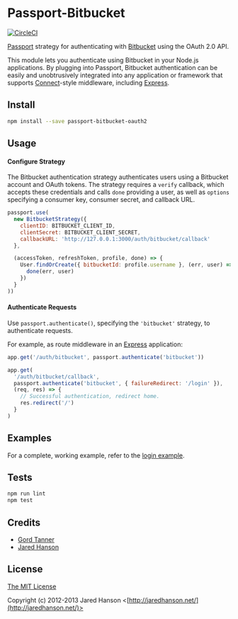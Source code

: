 # Passport-Bitbucket

[![CircleCI](https://circleci.com/gh/ConjureLabs/passport-bitbucket-oauth2/tree/master.svg?style=svg)](https://circleci.com/gh/ConjureLabs/passport-bitbucket-oauth2/tree/master)

[Passport](https://github.com/jaredhanson/passport) strategy for authenticating
with [Bitbucket](https://bitbucket.org/) using the OAuth 2.0 API.

This module lets you authenticate using Bitbucket in your Node.js applications.
By plugging into Passport, Bitbucket authentication can be easily and
unobtrusively integrated into any application or framework that supports
[Connect](http://www.senchalabs.org/connect/)-style middleware, including
[Express](http://expressjs.com/).

## Install

```sh
npm install --save passport-bitbucket-oauth2
```

## Usage

#### Configure Strategy

The Bitbucket authentication strategy authenticates users using a Bitbucket
account and OAuth tokens.  The strategy requires a `verify` callback, which
accepts these credentials and calls `done` providing a user, as well as
`options` specifying a consumer key, consumer secret, and callback URL.

```js
passport.use(
  new BitbucketStrategy({
    clientID: BITBUCKET_CLIENT_ID,
    clientSecret: BITBUCKET_CLIENT_SECRET,
    callbackURL: 'http://127.0.0.1:3000/auth/bitbucket/callback'
  },

  (accessToken, refreshToken, profile, done) => {
    User.findOrCreate({ bitbucketId: profile.username }, (err, user) => {
      done(err, user)
    })
  }
))
```

#### Authenticate Requests

Use `passport.authenticate()`, specifying the `'bitbucket'` strategy, to
authenticate requests.

For example, as route middleware in an [Express](http://expressjs.com/)
application:

```js
app.get('/auth/bitbucket', passport.authenticate('bitbucket'))

app.get(
  '/auth/bitbucket/callback',
  passport.authenticate('bitbucket', { failureRedirect: '/login' }),
  (req, res) => {
    // Successful authentication, redirect home.
    res.redirect('/')
  }
)
```

## Examples

For a complete, working example, refer to the [login example](https://github.com/bithound/passport-bitbucket-oauth2/tree/master/examples/login).

## Tests

```sh
npm run lint
npm test
```

## Credits

  - [Gord Tanner](http://github.com/gtanner)
  - [Jared Hanson](http://github.com/jaredhanson)

## License

[The MIT License](http://opensource.org/licenses/MIT)

Copyright (c) 2012-2013 Jared Hanson <[http://jaredhanson.net/](http://jaredhanson.net/)>
